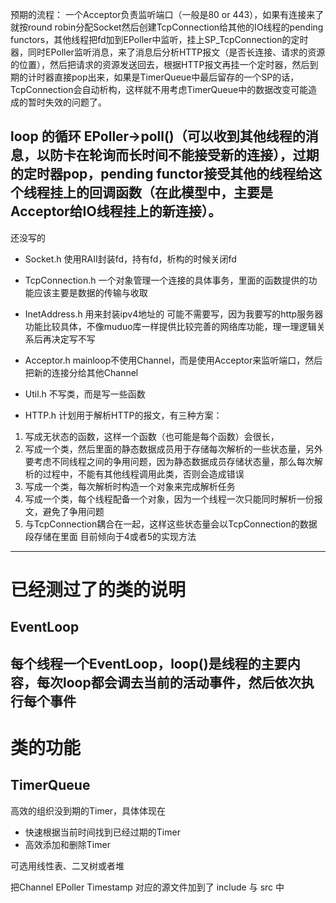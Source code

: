 预期的流程：
一个Acceptor负责监听端口（一般是80 or 443），如果有连接来了就按round robin分配Socket然后创建TcpConnection给其他的IO线程的pending functors，其他线程把fd加到EPoller中监听，挂上SP_TcpConnection的定时器，同时EPoller监听消息，来了消息后分析HTTP报文（是否长连接、请求的资源的位置），然后把请求的资源发送回去，根据HTTP报文再挂一个定时器，然后到期的计时器直接pop出来，如果是TimerQueue中最后留存的一个SP的话，TcpConnection会自动析构，这样就不用考虑TimerQueue中的数据改变可能造成的暂时失效的问题了。

loop 的循环 EPoller->poll()（可以收到其他线程的消息，以防卡在轮询而长时间不能接受新的连接），过期的定时器pop，pending functor接受其他的线程给这个线程挂上的回调函数（在此模型中，主要是Acceptor给IO线程挂上的新连接）。
-----
还没写的

* Socket.h 
使用RAII封装fd，持有fd，析构的时候关闭fd

* TcpConnection.h 
一个对象管理一个连接的具体事务，里面的函数提供的功能应该主要是数据的传输与收取

* InetAddress.h 
用来封装ipv4地址的
可能不需要写，因为我要写的http服务器功能比较具体，不像muduo库一样提供比较完善的网络库功能，理一理逻辑关系后再决定写不写

* Acceptor.h
mainloop不使用Channel，而是使用Acceptor来监听端口，然后把新的连接分给其他Channel

* Util.h 
不写类，而是写一些函数

* HTTP.h
计划用于解析HTTP的报文，有三种方案：
1. 写成无状态的函数，这样一个函数（也可能是每个函数）会很长，
2. 写成一个类，然后里面的静态数据成员用于存储每次解析的一些状态量，另外要考虑不同线程之间的争用问题，因为静态数据成员存储状态量，那么每次解析的过程中，不能有其他线程调用此类，否则会造成错误
3. 写成一个类，每次解析时构造一个对象来完成解析任务
4. 写成一个类，每个线程配备一个对象，因为一个线程一次只能同时解析一份报文，避免了争用问题
5. 与TcpConnection耦合在一起，这样这些状态量会以TcpConnection的数据段存储在里面
目前倾向于4或者5的实现方法
---
# 已经测过了的类的说明
## EventLoop
每个线程一个EventLoop，loop()是线程的主要内容，每次loop都会调去当前的活动事件，然后依次执行每个事件
---
# 类的功能

## TimerQueue
高效的组织没到期的Timer，具体体现在
* 快速根据当前时间找到已经过期的Timer
* 高效添加和删除Timer

可选用线性表、二叉树或者堆

把Channel EPoller Timestamp 对应的源文件加到了 include 与 src 中